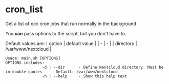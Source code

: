 # cron_list

Get a list of occ cron jobs that run normally in the background

You **can** pass options to the script, but you don't have to.

Default values are:
| option | default value |
| - | - |
| directory | /var/www/nextcloud |

```Text
Usage: main.sh [OPTIONS]
OPTIONS includes:
                -d | --dir      - Define Nextcloud directory. Must be in double quotes      Default: /var/www/nextcloud
                -h | --help     - Show this help text
```
